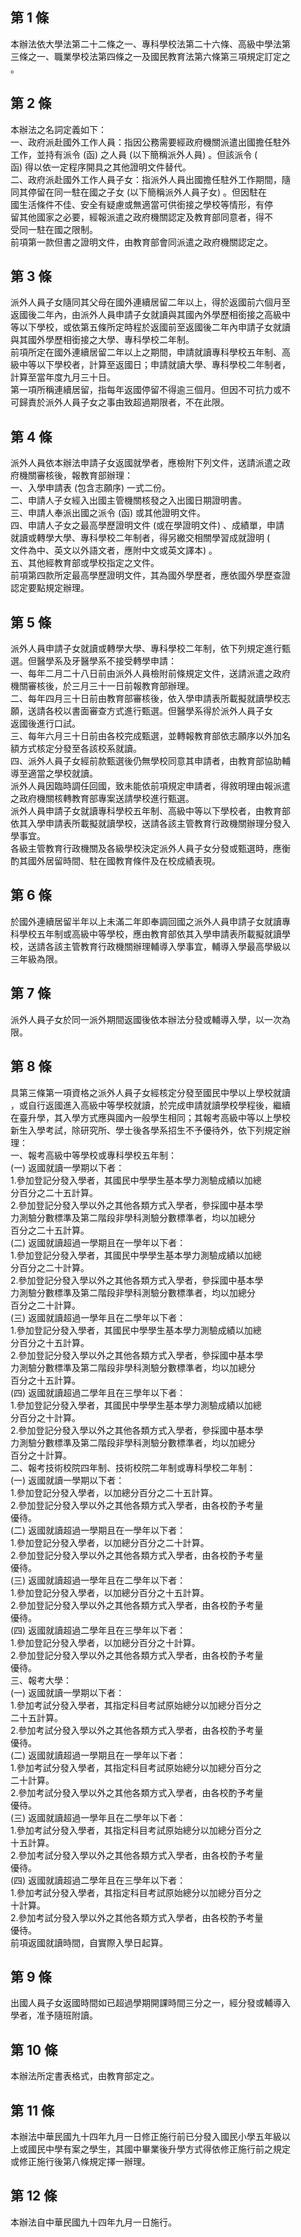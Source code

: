 第 1 條
-------
本辦法依大學法第二十二條之一、專科學校法第二十六條、高級中學法第  
三條之一、職業學校法第四條之一及國民教育法第六條第三項規定訂定之  
。

第 2 條
-------
本辦法之名詞定義如下：  
一、政府派赴國外工作人員：指因公務需要經政府機關派遣出國擔任駐外  
    工作，並持有派令 (函) 之人員 (以下簡稱派外人員) 。但該派令 (  
    函) 得以依一定程序開具之其他證明文件替代。  
二、政府派赴國外工作人員子女：指派外人員出國擔任駐外工作期間，隨  
    同其停留在同一駐在國之子女 (以下簡稱派外人員子女) 。但因駐在  
    國生活條件不佳、安全有疑慮或無適當可供銜接之學校等情形，有停  
    留其他國家之必要，經報派遣之政府機關認定及教育部同意者，得不  
    受同一駐在國之限制。  
前項第一款但書之證明文件，由教育部會同派遣之政府機關認定之。

第 3 條
-------
派外人員子女隨同其父母在國外連續居留二年以上，得於返國前六個月至  
返國後二年內，由派外人員申請子女就讀與其國內外學歷相銜接之高級中  
等以下學校，或依第五條所定時程於返國前至返國後二年內申請子女就讀  
與其國外學歷相銜接之大學、專科學校二年制。  
前項所定在國外連續居留二年以上之期間，申請就讀專科學校五年制、高  
級中等以下學校者，計算至返國日；申請就讀大學、專科學校二年制者，  
計算至當年度九月三十日。  
第一項所稱連續居留，指每年返國停留不得逾三個月。但因不可抗力或不  
可歸責於派外人員子女之事由致超過期限者，不在此限。

第 4 條
-------
派外人員依本辦法申請子女返國就學者，應檢附下列文件，送請派遣之政  
府機關審核後，報教育部辦理：  
一、入學申請表 (包含志願序) 一式二份。  
二、申請人子女經入出國主管機關核發之入出國日期證明書。  
三、申請人奉派出國之派令 (函) 或其他證明文件。  
四、申請人子女之最高學歷證明文件 (或在學證明文件) 、成績單，申請  
    就讀或轉學大學、專科學校二年制者，得另繳交相關學習成就證明 (  
    文件為中、英文以外語文者，應附中文或英文譯本) 。  
五、其他經教育部或學校指定之文件。  
前項第四款所定最高學歷證明文件，其為國外學歷者，應依國外學歷查證  
認定要點規定辦理。

第 5 條
-------
派外人員申請子女就讀或轉學大學、專科學校二年制，依下列規定進行甄  
選。但醫學系及牙醫學系不接受轉學申請：  
一、每年二月二十八日前由派外人員檢附前條規定文件，送請派遣之政府  
    機關審核後，於三月三十一日前報教育部辦理。  
二、每年四月三十日前由教育部審核後，依入學申請表所載擬就讀學校志  
    願，送請各校以書面審查方式進行甄選。但醫學系得於派外人員子女  
    返國後進行口試。  
三、每年六月三十日前由各校完成甄選，並轉報教育部依志願序以外加名  
    額方式核定分發至各該校系就讀。  
四、派外人員子女經前款甄選後仍無學校同意其申請者，由教育部協助輔  
    導至適當之學校就讀。  
派外人員因臨時調任回國，致未能依前項規定申請者，得敘明理由報派遣  
之政府機關核轉教育部專案送請學校進行甄選。  
派外人員申請子女就讀專科學校五年制、高級中等以下學校者，由教育部  
依其入學申請表所載擬就讀學校，送請各該主管教育行政機關辦理分發入  
學事宜。  
各級主管教育行政機關及各級學校決定派外人員子女分發或甄選時，應衡  
酌其國外居留時間、駐在國教育條件及在校成績表現。

第 6 條
-------
於國外連續居留半年以上未滿二年即奉調回國之派外人員申請子女就讀專  
科學校五年制或高級中等學校，應由教育部依其入學申請表所載擬就讀學  
校，送請各該主管教育行政機關辦理輔導入學事宜，輔導入學最高學級以  
三年級為限。

第 7 條
-------
派外人員子女於同一派外期間返國後依本辦法分發或輔導入學，以一次為  
限。

第 8 條
-------
具第三條第一項資格之派外人員子女經核定分發至國民中學以上學校就讀  
，或自行返國進入高級中等學校就讀，於完成申請就讀學校學程後，繼續  
在臺升學，其入學方式應與國內一般學生相同；其報考高級中等以上學校  
新生入學考試，除研究所、學士後各學系招生不予優待外，依下列規定辦  
理：  
一、報考高級中等學校或專科學校五年制：  
 (一) 返國就讀一學期以下者：  
      1.參加登記分發入學者，其國民中學學生基本學力測驗成績以加總  
        分百分之二十五計算。  
      2.參加登記分發入學以外之其他各類方式入學者，參採國中基本學  
        力測驗分數標準及第二階段非學科測驗分數標準者，均以加總分  
        百分之二十五計算。  
 (二) 返國就讀超過一學期且在一學年以下者：  
      1.參加登記分發入學者，其國民中學學生基本學力測驗成績以加總  
        分百分之二十計算。  
      2.參加登記分發入學以外之其他各類方式入學者，參採國中基本學  
        力測驗分數標準及第二階段非學科測驗分數標準者，均以加總分  
        百分之二十計算。  
 (三) 返國就讀超過一學年且在二學年以下者：  
      1.參加登記分發入學者，其國民中學學生基本學力測驗成績以加總  
        分百分之十五計算。  
      2.參加登記分發入學以外之其他各類方式入學者，參採國中基本學  
        力測驗分數標準及第二階段非學科測驗分數標準者，均以加總分  
        百分之十五計算。  
 (四) 返國就讀超過二學年且在三學年以下者：  
      1.參加登記分發入學者，其國民中學學生基本學力測驗成績以加總  
        分百分之十計算。  
      2.參加登記分發入學以外之其他各類方式入學者，參採國中基本學  
        力測驗分數標準及第二階段非學科測驗分數標準者，均以加總分  
        百分之十計算。  
二、報考技術校院四年制、技術校院二年制或專科學校二年制：  
 (一) 返國就讀一學期以下者：  
      1.參加登記分發入學者，以加總分百分之二十五計算。  
      2.參加登記分發入學以外之其他各類方式入學者，由各校酌予考量  
        優待。  
 (二) 返國就讀超過一學期且在一學年以下者：  
      1.參加登記分發入學者，以加總分百分之二十計算。  
      2.參加登記分發入學以外之其他各類方式入學者，由各校酌予考量  
        優待。  
 (三) 返國就讀超過一學年且在二學年以下者：  
      1.參加登記分發入學者，以加總分百分之十五計算。  
      2.參加登記分發入學以外之其他各類方式入學者，由各校酌予考量  
        優待。  
 (四) 返國就讀超過二學年且在三學年以下者：  
      1.參加登記分發入學者，以加總分百分之十計算。  
      2.參加登記分發入學以外之其他各類方式入學者，由各校酌予考量  
        優待。  
三、報考大學：  
 (一) 返國就讀一學期以下者：  
      1.參加考試分發入學者，其指定科目考試原始總分以加總分百分之  
        二十五計算。  
      2.參加考試分發入學以外之其他各類方式入學者，由各校酌予考量  
        優待。  
 (二) 返國就讀超過一學期且在一學年以下者：  
      1.參加考試分發入學者，其指定科目考試原始總分以加總分百分之  
        二十計算。  
      2.參加考試分發入學以外之其他各類方式入學者，由各校酌予考量  
        優待。  
 (三) 返國就讀超過一學年且在二學年以下者：  
      1.參加考試分發入學者，其指定科目考試原始總分以加總分百分之  
        十五計算。  
      2.參加考試分發入學以外之其他各類方式入學者，由各校酌予考量  
        優待。  
 (四) 返國就讀超過二學年且在三學年以下者：  
      1.參加考試分發入學者，其指定科目考試原始總分以加總分百分之  
        十計算。  
      2.參加考試分發入學以外之其他各類方式入學者，由各校酌予考量  
        優待。  
前項返國就讀時間，自實際入學日起算。

第 9 條
-------
出國人員子女返國時間如已超過學期開課時間三分之一，經分發或輔導入  
學者，准予隨班附讀。

第 10 條
--------
本辦法所定書表格式，由教育部定之。

第 11 條
--------
本辦法中華民國九十四年九月一日修正施行前已分發入國民小學五年級以  
上或國民中學有案之學生，其國中畢業後升學方式得依修正施行前之規定  
或修正施行後第八條規定擇一辦理。

第 12 條
--------
本辦法自中華民國九十四年九月一日施行。

